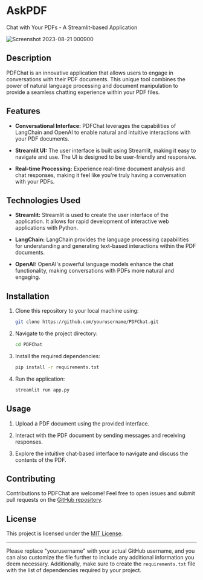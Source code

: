 # AskPDF

Chat with Your PDFs - A Streamlit-based Application


![Screenshot 2023-08-21 000900](https://github.com/AniketSurjuse/AskPDF/assets/111141822/a4a48fb7-8139-4297-8a93-af38bcb4cfec)


## Description

PDFChat is an innovative application that allows users to engage in conversations with their PDF documents. This unique tool combines the power of natural language processing and document manipulation to provide a seamless chatting experience within your PDF files.

## Features

- **Conversational Interface:** PDFChat leverages the capabilities of LangChain and OpenAI to enable natural and intuitive interactions with your PDF documents.

- **Streamlit UI:** The user interface is built using Streamlit, making it easy to navigate and use. The UI is designed to be user-friendly and responsive.

- **Real-time Processing:** Experience real-time document analysis and chat responses, making it feel like you're truly having a conversation with your PDFs.

## Technologies Used

- **Streamlit:** Streamlit is used to create the user interface of the application. It allows for rapid development of interactive web applications with Python.

- **LangChain:** LangChain provides the language processing capabilities for understanding and generating text-based interactions within the PDF documents.

- **OpenAI:** OpenAI's powerful language models enhance the chat functionality, making conversations with PDFs more natural and engaging.

## Installation

1. Clone this repository to your local machine using:

   ```bash
   git clone https://github.com/yourusername/PDFChat.git
   ```

2. Navigate to the project directory:

   ```bash
   cd PDFChat
   ```

3. Install the required dependencies:

   ```bash
   pip install -r requirements.txt
   ```

4. Run the application:

   ```bash
   streamlit run app.py
   ```

## Usage

1. Upload a PDF document using the provided interface.

2. Interact with the PDF document by sending messages and receiving responses.

3. Explore the intuitive chat-based interface to navigate and discuss the contents of the PDF.

## Contributing

Contributions to PDFChat are welcome! Feel free to open issues and submit pull requests on the [GitHub repository](https://github.com/yourusername/PDFChat).

## License

This project is licensed under the [MIT License](LICENSE).

---

Please replace "yourusername" with your actual GitHub username, and you can also customize the file further to include any additional information you deem necessary. Additionally, make sure to create the `requirements.txt` file with the list of dependencies required by your project.
